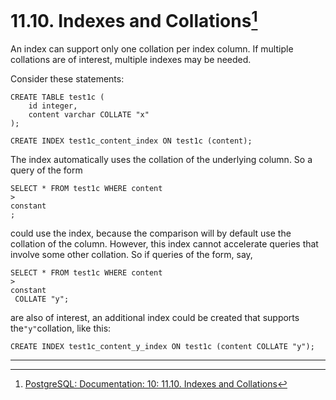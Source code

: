 # 11.10. Indexes and Collations[^1]

An index can support only one collation per index column. If multiple collations are of interest, multiple indexes may be needed.

Consider these statements:

```
CREATE TABLE test1c (
    id integer,
    content varchar COLLATE "x"
);

CREATE INDEX test1c_content_index ON test1c (content);

```

The index automatically uses the collation of the underlying column. So a query of the form

```
SELECT * FROM test1c WHERE content 
>
constant
;

```

could use the index, because the comparison will by default use the collation of the column. However, this index cannot accelerate queries that involve some other collation. So if queries of the form, say,

```
SELECT * FROM test1c WHERE content 
>
constant
 COLLATE "y";

```

are also of interest, an additional index could be created that supports the`"y"`collation, like this:

```
CREATE INDEX test1c_content_y_index ON test1c (content COLLATE "y");
```

---



[^1]:  [PostgreSQL: Documentation: 10: 11.10. Indexes and Collations](https://www.postgresql.org/docs/10/static/indexes-collations.html)


